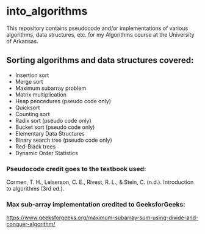 # into_algorithms

This repository contains pseudocode and/or implementations of various algorithms, data structures, etc. for my Algorithms course at the University of Arkansas.

## Sorting algorithms and data structures covered:
* Insertion sort
* Merge sort
* Maximum subarray problem
* Matrix multiplication
* Heap peocedures (pseudo code only)
* Quicksort
* Counting sort
* Radix sort (pseudo code only)
* Bucket sort (pseudo code only)
* Elementary Data Structures
* Binary search tree (pseudo code only)
* Red-Black trees
* Dynamic Order Statistics

### Pseudocode credit goes to the textbook used:
Cormen, T. H., Leiserson, C. E., Rivest, R. L., & Stein, C. (n.d.). Introduction to algorithms (3rd ed.).

### Max sub-array implementation credited to GeeksforGeeks:
https://www.geeksforgeeks.org/maximum-subarray-sum-using-divide-and-conquer-algorithm/
